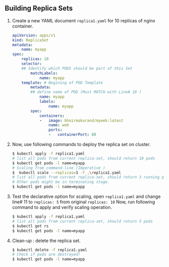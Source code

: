 ## Building Replica Sets

1.  Create a new YAML document `replica1.yaml` for 10 replicas of nginx container. 
    
    ```yaml
    apiVersion: apps/v1
    kind: ReplicaSet
    metadata:
        name: myapp
    spec:
        replicas: 10
        selector:
        ## Identify which PODS should be part of this Set
            matchLabels:
                name: myapp
        template: # Begining of POD Template
            metadata:
            ## define name of POD (Must MATCH with Line# 10 )
                name: myapp
                labels:
                    name: myapp
            spec:
                containers:
                -   image: bhoirmakarand/myweb:latest
                    name: web
                    ports:
                    -   containerPort: 80
    ```

2.  Now, use following commands to deploy the replica set on cluster.

    ```bash
    $ kubectl apply -f replica1.yaml
    # list all pods from current replica-set, should return 10 pods
    $ kubectl get pods -l name=myapp
    # Scaling from command-line (Imperative )
    $  kubectl scale --replicas=3 -f .\replica1.yaml  
    # list all pods from current replica-set, should return 3 running pods
    # Other pods might be in terminating stage.
    $ kubectl get pods -l name=myapp
    ```

3.  Test the declarative option for scaling, open `replica1.yaml` and change line# 11 to `replicas: 5` from original `replicas: 10`
    Now, run following command to apply and verify scaling operation.

    ```bash
    $ kubectl apply -f replica1.yaml
    # list all pods from current replica-set, should return 5 pods
    $ kubectl get rs
    $ kubectl get pods -l name=myapp
    ```

4.  Clean-up : delete the replica set.

    ```bash
    $ kubectl delete -f replica1.yaml
    # Check if pods are destroyed!
    $ kubectl get pods -l name=myapp
    ```

